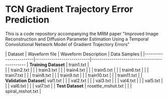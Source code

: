# TCN Gradient Trajectory Error Prediction
This is a code repository accompanying the MRM paper "Improved Image Reconstruction and Diffusion Parameter Estimation Using a Temporal Convolutional Network Model of Gradient Trajectory Errors"

| Dataset               | Waveform file             | Waveform Description      |   Data Samples |
|-----------------------|---------------------------|---------------------------------------------
| **Training Dataset**  | train1.txt                |                            
|                       | train2.txt                |
|                       | train3.txt                |
|                       | train4.txt                |
|                       | train5.txt                |
|                       | train6.txt                |
|                       | train7.txt                |
|                       | train8.txt                |
|                       | train9.txt                |
|                       | train10.txt               |
|                       | train11.txt               |
| **Validation Dataset**| val1.txt                  |
|                       | val2.txt                  |
|                       | val3.txt                  |
|                       | val4.txt                  |
|                       | val5.txt                  |
|                       | val6.txt                  |
|                       | val7.txt                  |
| **Test Dataset**      | rosette_mshot.txt         |
|                       | spiral_mshot.txt          |
